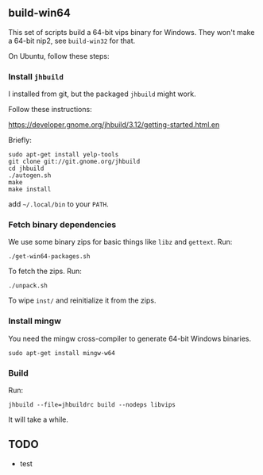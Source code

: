 ## build-win64

This set of scripts build a 64-bit vips binary for Windows. They won't make a
64-bit nip2, see `build-win32` for that. 

On Ubuntu, follow these steps:

### Install `jhbuild`

I installed from git, but the packaged `jhbuild` might work. 

Follow these instructions:

https://developer.gnome.org/jhbuild/3.12/getting-started.html.en

Briefly:

	sudo apt-get install yelp-tools
	git clone git://git.gnome.org/jhbuild
	cd jhbuild
	./autogen.sh
	make
	make install

add `~/.local/bin` to your `PATH`.

### Fetch binary dependencies

We use some binary zips for basic things like `libz` and `gettext`. Run:

	./get-win64-packages.sh

To fetch the zips. Run:

	./unpack.sh

To wipe `inst/` and reinitialize it from the zips.

### Install mingw

You need the mingw cross-compiler to generate 64-bit Windows binaries.

	sudo apt-get install mingw-w64

### Build

Run:

	jhbuild --file=jhbuildrc build --nodeps libvips

It will take a while. 

## TODO

* test
